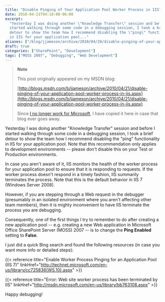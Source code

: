```yaml
---
title: "Disable Pinging of Your Application Pool Worker Process in IIS"
date: 2010-04-21T04:18:00-06:00
excerpt:
  "Yesterday I was doing another \"Knowledge Transfer\" session and before I
  started walking through some code in a debugging session, I took a brief
  detour to show the team how I recommend disabling the \"ping\" functionality
  in IIS for your application pool..."
aliases: ["/blog/jjameson/archive/2010/04/20/disable-pinging-of-your-application-pool-worker-process-in-iis.aspx", "/blog/jjameson/archive/2010/04/21/disable-pinging-of-your-application-pool-worker-process-in-iis.aspx"]
draft: true
categories: ["SharePoint", "Development"]
tags: ["MOSS 2007", "Debugging", "Web Development"]
---
```


> **Note**
>
> This post originally appeared on my MSDN blog:
>
> [http://blogs.msdn.com/b/jjameson/archive/2010/04/21/disable-pinging-of-your-application-pool-worker-process-in-iis.aspx](http://blogs.msdn.com/b/jjameson/archive/2010/04/21/disable-pinging-of-your-application-pool-worker-process-in-iis.aspx)
>
> Since
> [I no longer work for Microsoft](/blog/jjameson/2011/09/02/last-day-with-microsoft),
> I have copied it here in case that blog ever goes away.

Yesterday I was doing another "Knowledge Transfer" session and before I started
walking through some code in a debugging session, I took a brief detour to show
the team how I recommend disabling the "ping" functionality in IIS for your
application pool. Note that this recommendation only applies to development
environments -- please don't disable this on your Test or Production
environments.

In case you aren't aware of it, IIS monitors the health of the worker process
for your application pool to ensure that it is responding to requests. If the
worker process doesn't respond in a timely fashion, IIS summarily terminates the
process. Note that this is the default behavior in IIS 7 (Windows Server 2008).

However, if you are stepping through a Web request in the debugger (presumably
in an isolated environment where you aren't affecting other team members), then
it is mighty inconvenient to have IIS terminate the process you are debugging.

Consequently, one of the first things I try to remember to do after creating a
new application pool -- e.g. creating a new Web application in Microsoft Office
SharePoint Server (MOSS) 2007 -- is to change the **Ping Enabled** setting to
**False**.

I just did a quick Bing search and found the following resources (in case you
want more info or detailed steps):

{{< reference
title="Enable Worker Process Pinging for an Application Pool (IIS 7)"
linkHref="http://technet.microsoft.com/en-us/library/cc725836(WS.10).aspx" >}}

{{< reference title="Error: Web site worker process has been terminated by IIS"
linkHref="http://msdn.microsoft.com/en-us/library/bb763108.aspx" >}}

Happy debugging!
